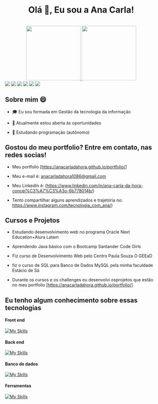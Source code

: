 <h1 align="center">Olá 👋, Eu sou a Ana Carla!</h1>
<br>

<div align="center">
  <a href="https://github.com/AnaCarladaHora">
  <img height="180em" src="https://github-readme-stats.vercel.app/api?username=anacarladahora&show_icons=true&theme=white&include_all_commits=true&count_private=true"/>
  <img height="180em" src="https://github-readme-stats.vercel.app/api/top-langs/?username=anacarladahora&layout=compact&langs_count=7&theme=white"/>
</div>


<div> 
  <a href="https://www.youtube.com/channel/UChix6sYcAoSuWSKWhEdQibw" target="_blank"><img src="https://img.shields.io/badge/YouTube-FF0000?style=for-the-badge&logo=youtube&logoColor=white" target="_blank"></a>
  <a href=https://www.instagram.com/tecnologia_com_ana/" target="_blank"><img src="https://img.shields.io/badge/-Instagram-%23E4405F?style=for-the-badge&logo=instagram&logoColor=white" target="_blank"></a>
 	<a href="https://https://www.twitch.tv/carladahora" target="_blank"><img src="https://img.shields.io/badge/Twitch-9146FF?style=for-the-badge&logo=twitch&logoColor=white" target="_blank"></a>
 <a href="https://https://discord.com/channels/@me" target="_blank"><img src="https://img.shields.io/badge/Discord-7289DA?style=for-the-badge&logo=discord&logoColor=white" target="_blank"></a> 
  <a href = "mailto:anacarladahora1086@gmail.com"><img src="https://img.shields.io/badge/-Gmail-%23333?style=for-the-badge&logo=gmail&logoColor=white" target="_blank"></a>
  <a href="https://https://www.linkedin.com/in/ana-carla-da-hora-concei%C3%A7%C3%A3o-6b778014b/" target="_blank"><img src="https://img.shields.io/badge/-LinkedIn-%230077B5?style=for-the-badge&logo=linkedin&logoColor=white" target="_blank"></a> 
  

## Sobre mim 😄

- 🎓 Eu sou formada em Gestão da tecnologia da informação

- 🔭 Atualmente estou aberta às oportunidades

- 🤖 Estudando programação (autônomo)


## Gostou do meu portfolio? Entre em contato, nas redes socias!

  - Meu portfolio [https://anacarladahora.github.io/portfolio/] 

  - Meu e-mail é: anacarladahora1086@gmail.com

  - Meu LinkedIn é: (https://www.linkedin.com/in/ana-carla-da-hora-concei%C3%A7%C3%A3o-6b778014b/) 

  - Tento compartilhar alguns aprendizados e trajetória no: https://www.instagram.com/tecnologia_com_ana/) 

<!--***-->
## Cursos e Projetos 

- Estudando desenvolvimento web no programa Oracle Next Education+Alura Latam

- Aprendendo Java básico com o Bootcamp Santander Code Girls

- Fiz curso de Desenvolvimento Web pelo Centro Paula Souza O GEEaD

- fiz o curso de SQL para Banco de Dados MySQL pela minha faculdade Estácio de Sá

- Durante os cursos e os challenges eu desenvolvi osprojetos que estão  no meu portfolio [https://anacarladahora.github.io/portfolio/]

## Eu tenho algum conhecimento sobre essas tecnologias

#### Front end

[![My Skills](https://skills.thijs.gg/icons?i=js,html,css,bootstrap,react)](https://skills.thijs.gg)


<!--![HTML](https://img.shields.io/badge/HTML-E34F26?style=plastic&logoColor=white)

![CSS](https://img.shields.io/badge/CSS-1572B6?style=plastic&logoColor=white)
![Bootstrap](https://img.shields.io/badge/Bootstrap-563D7C?style=plastic&logoColor=white)

![JavaScript](https://img.shields.io/badge/JavaScript-F7DF1E?style=plastic&logoColor=white)
![React JS](https://img.shields.io/badge/React%20JS-1572B6?style=plastic&logoColor=white)-->

#### Back end

[![My Skills](https://skills.thijs.gg/icons?i=py,java,cs,dotnet)](https://skills.thijs.gg)


<!--![Python](https://img.shields.io/badge/Python-14354C?style=plastic&logoColor=white)

![Java](https://img.shields.io/badge/Java-ED8B00?style=plastic&logoColor=white)
![Spring Boot](https://img.shields.io/badge/Spring%20Boot-ED8B00?style=plastic&logoColor=white)

![CSharp](https://img.shields.io/badge/CSharp-239120?style=plastic&logoColor=white)
![.NET](https://img.shields.io/badge/.NET-239120?style=plastic&logoColor=white)
![ASP.NET](https://img.shields.io/badge/ASP.NET-239120?style=plastic&logoColor=white)
<!--![MySQL](https://img.shields.io/badge/MySQL-1572B6?style=plastic&logoColor=white)-->

#### Banco de dados

[![My Skills](https://skills.thijs.gg/icons?i=mysql,mongodb)](https://skills.thijs.gg)


<!--![SQL](https://img.shields.io/badge/SQL-00000F?style=plastic&logoColor=white)
![No SQL](https://img.shields.io/badge/NoSQL-00000F?style=plastic&logoColor=white)-->

#### Ferramentas

[![My Skills](https://skills.thijs.gg/icons?i=git,github)](https://skills.thijs.gg)

<!--![GIT](https://img.shields.io/badge/GIT-E34F26?style=plastic&logoColor=white)-->




